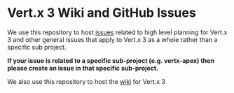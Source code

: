 # Vert.x 3 Wiki and GitHub Issues

We use this repository to host [issues](https://github.com/vert-x3/issues-and-wiki/issues) related to high level planning for Vert.x 3 and other general issues that apply to Vert.x 3 as a whole rather than a specific sub project.

**If your issue is related to a specific sub-project (e.g. vertx-apex) then please create an issue in that specific sub-project.**

We also use this repository to host the [wiki](https://github.com/vert-x3/wiki/wiki) for Vert.x 3
